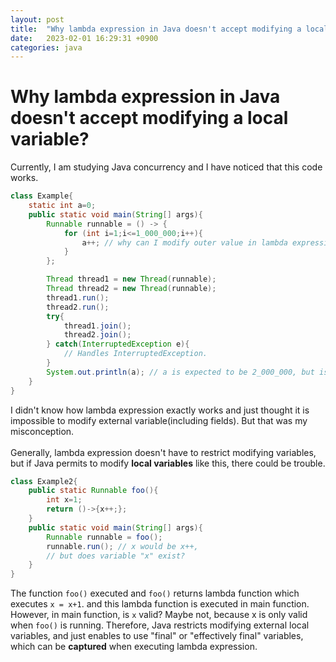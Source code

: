 ```yaml
---
layout: post
title:  "Why lambda expression in Java doesn't accept modifying a local variable?"
date:   2023-02-01 16:29:31 +0900
categories: java
---
```

<h1>Why lambda expression in Java doesn't accept modifying a local variable?</h1>

Currently, I am studying Java concurrency and I have noticed that this code works.<br>
```java
class Example{
    static int a=0;
    public static void main(String[] args){
        Runnable runnable = () -> {
            for (int i=1;i<=1_000_000;i++){
                a++; // why can I modify outer value in lambda expression?
            }
        };

        Thread thread1 = new Thread(runnable);
        Thread thread2 = new Thread(runnable);
        thread1.run();
        thread2.run();
        try{
            thread1.join();
            thread2.join();
        } catch(InterruptedException e){
            // Handles InterruptedException.
        }
        System.out.println(a); // a is expected to be 2_000_000, but isn't.
    }
}
```
I didn't know how lambda expression exactly works and just thought it is impossible to modify external variable(including fields). But that was my misconception.<br><br>
Generally, lambda expression doesn't have to restrict modifying variables, but if Java permits to modify <b>local variables</b> like this, there could be trouble.
```java
class Example2{
    public static Runnable foo(){
        int x=1;
        return ()->{x++;};
    }
    public static void main(String[] args){
        Runnable runnable = foo();
        runnable.run(); // x would be x++, 
        // but does variable "x" exist?
    }
}
```
The function `foo()` executed and `foo()` returns lambda function which executes `x = x+1`. and this lambda function is executed in main function. <br>
However, in main function, is `x` valid? Maybe not, because x is only valid when `foo()` is running. Therefore, Java restricts modifying external local variables, and just enables to use "final" or "effectively final" variables, which can be <b>captured</b> when executing lambda expression.
